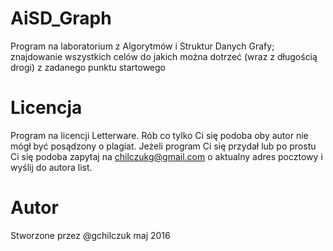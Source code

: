 # AiSD_Graph
Program na laboratorium z Algorytmów i Struktur Danych 
Grafy;
znajdowanie wszystkich celów do jakich można dotrzeć (wraz z długością drogi) z zadanego punktu startowego
# Licencja  
Program na licencji Letterware. Rób co tylko Ci się podoba oby autor nie mógł być posądzony o plagiat.
Jeżeli program Ci się przydał lub po prostu Ci się podoba zapytaj na chilczukg@gmail.com o aktualny adres pocztowy i wyślij do autora list.
# Autor  
Stworzone przez @gchilczuk maj 2016
